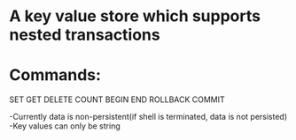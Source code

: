 # A key value store which supports nested transactions

# Commands: 
SET
GET
DELETE
COUNT
BEGIN
END
ROLLBACK
COMMIT

-Currently data is non-persistent(if shell is terminated, data is not persisted)
-Key values can only be string

